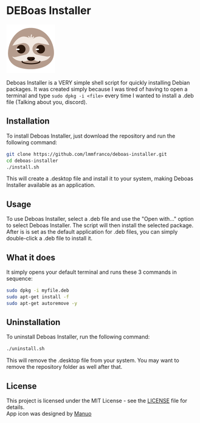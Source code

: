 # DEBoas Installer

![preguica.png](preguica.png)

Deboas Installer is a VERY simple shell script for quickly installing Debian packages. It was created simply because I was tired of having to open a terminal and type `sudo dpkg -i <file>` every time I wanted to install a .deb file (Talking about you, discord).

## Installation

To install Deboas Installer, just download the repository and run the following command:

```sh
git clone https://github.com/lmmfranco/deboas-installer.git
cd deboas-installer
./install.sh
```

This will create a .desktop file and install it to your system, making Deboas Installer available as an application.

## Usage
To use Deboas Installer, select a .deb file and use the "Open with..." option to select Deboas Installer. The script will then install the selected package. After is is set as the default application for .deb files, you can simply double-click a .deb file to install it.

## What it does
It simply opens your default terminal and runs these 3 commands in sequence:
```sh
sudo dpkg -i myfile.deb
sudo apt-get install -f
sudo apt-get autoremove -y
```

## Uninstallation
To uninstall Deboas Installer, run the following command:

```sh
./uninstall.sh
```

This will remove the .desktop file from your system. You may want to remove the repository folder as well after that.

## License
This project is licensed under the MIT License - see the [LICENSE](LICENSE) file for details.  
App icon was designed by [Manuo](https://twitter.com/m4nvo)

